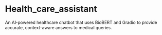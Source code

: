 # Health_care_assistant
An AI-powered healthcare chatbot that uses BioBERT and Gradio to provide accurate, context-aware answers to medical queries.
